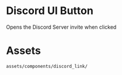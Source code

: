 # Discord UI Button

Opens the Discord Server invite when clicked

# Assets

`assets/components/discord_link/`
